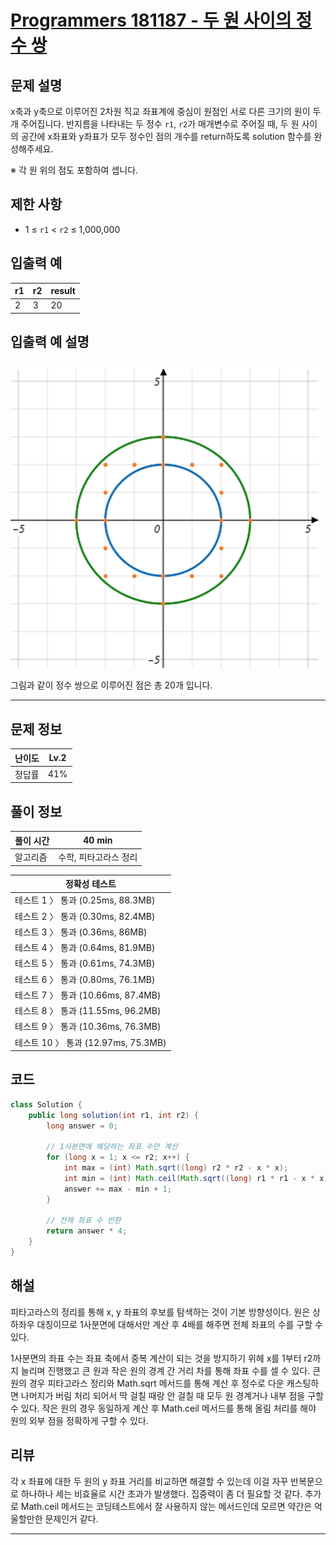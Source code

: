 # [Programmers 181187 - 두 원 사이의 정수 쌍](https://school.programmers.co.kr/learn/courses/30/lessons/181187)

## 문제 설명

x축과 y축으로 이루어진 2차원 직교 좌표계에 중심이 원점인 서로 다른 크기의 원이 두 개 주어집니다. 반지름을 나타내는 두 정수 `r1`, `r2`가 매개변수로 주어질 때, 두 원 사이의 공간에 x좌표와 y좌표가 모두 정수인 점의 개수를 return하도록 solution 함수를 완성해주세요.

※ 각 원 위의 점도 포함하여 셉니다.

## 제한 사항

- 1 ≤ `r1` < `r2` ≤ 1,000,000

## 입출력 예

| r1  | r2  | result |
| --- | --- | ------ |
| 2   | 3   | 20     |

## 입출력 예 설명

![](./assets/photo1.png)

그림과 같이 정수 쌍으로 이루어진 점은 총 20개 입니다.

---

## 문제 정보

| 난이도 | Lv.2 |
| ------ | ---- |
| 정답률 | 41%  |

## 풀이 정보

| 풀이 시간 | 40 min                |
| --------- | --------------------- |
| 알고리즘  | 수학, 피타고라스 정리 |

| 정확성 테스트                       |
| ----------------------------------- |
| 테스트 1 〉 통과 (0.25ms, 88.3MB)   |
| 테스트 2 〉 통과 (0.30ms, 82.4MB)   |
| 테스트 3 〉 통과 (0.36ms, 86MB)     |
| 테스트 4 〉 통과 (0.64ms, 81.9MB)   |
| 테스트 5 〉 통과 (0.61ms, 74.3MB)   |
| 테스트 6 〉 통과 (0.80ms, 76.1MB)   |
| 테스트 7 〉 통과 (10.66ms, 87.4MB)  |
| 테스트 8 〉 통과 (11.55ms, 96.2MB)  |
| 테스트 9 〉 통과 (10.36ms, 76.3MB)  |
| 테스트 10 〉 통과 (12.97ms, 75.3MB) |

## 코드

```java
class Solution {
    public long solution(int r1, int r2) {
        long answer = 0;

        // 1사분면에 해당하는 좌표 수만 계산
        for (long x = 1; x <= r2; x++) {
            int max = (int) Math.sqrt((long) r2 * r2 - x * x);
            int min = (int) Math.ceil(Math.sqrt((long) r1 * r1 - x * x));
            answer += max - min + 1;
        }

        // 전체 좌표 수 반환
        return answer * 4;
    }
}
```

## 해설

피타고라스의 정리를 통해 x, y 좌표의 후보를 탐색하는 것이 기본 방향성이다. 원은 상하좌우 대칭이므로 1사분면에 대해서만 계산 후 4배를 해주면 전체 좌표의 수를 구할 수 있다.

1사분면의 좌표 수는 좌표 축에서 중복 계산이 되는 것을 방지하기 위헤 x를 1부터 r2까지 늘리며 진행했고 큰 원과 작은 원의 경계 간 거리 차를 통해 좌표 수를 셀 수 있다. 큰 원의 경우 피타고라스 정리와 Math.sqrt 메서드를 통해 계산 후 정수로 다운 캐스팅하면 나머지가 버림 처리 되어서 딱 걸칠 때랑 안 걸칠 때 모두 원 경계거나 내부 점을 구할 수 있다. 작은 원의 경우 동일하게 계산 후 Math.ceil 메서드를 통해 올림 처리를 해야 원의 외부 점을 정확하게 구할 수 있다.

## 리뷰

각 x 좌표에 대한 두 원의 y 좌표 거리를 비교하면 해결할 수 있는데 이걸 자꾸 반복문으로 하나하나 세는 비효율로 시간 초과가 발생했다. 집중력이 좀 더 필요할 것 같다. 추가로 Math.ceil 메서드는 코딩테스트에서 잘 사용하지 않는 메서드인데 모르면 약간은 억울할만한 문제인거 같다.

---
